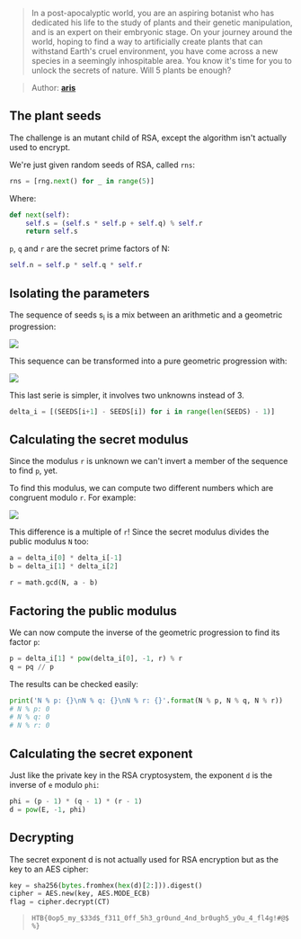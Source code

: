 > In a post-apocalyptic world,
> you are an aspiring botanist who has dedicated his life to the study of plants and their genetic manipulation,
> and is an expert on their embryonic stage.
> On your journey around the world,
> hoping to find a way to artificially create plants that can withstand Earth's cruel environment,
> you have come across a new species in a seemingly inhospitable area.
> You know it's time for you to unlock the secrets of nature.
> Will 5 plants be enough?

> Author: **[aris][author-profile]**

## The plant seeds

The challenge is an mutant child of RSA, except the algorithm isn't actually used to encrypt.

We're just given random seeds of RSA, called `rns`:

```python
rns = [rng.next() for _ in range(5)]
```

Where:

```python
def next(self):
    self.s = (self.s * self.p + self.q) % self.r
    return self.s
```

`p`, `q` and `r` are the secret prime factors of N:

```python
self.n = self.p * self.q * self.r
```

## Isolating the parameters

The sequence of seeds s<sub>i</sub> is a mix between an arithmetic and a geometric progression:

![][sequence-of-seeds]

This sequence can be transformed into a pure geometric progression with:

![][geometric-progression]

This last serie is simpler, it involves two unknowns instead of 3.

```python
delta_i = [(SEEDS[i+1] - SEEDS[i]) for i in range(len(SEEDS) - 1)]
```

## Calculating the secret modulus

Since the modulus `r` is unknown we can't invert a member of the sequence to find `p`, yet.

To find this modulus, we can compute two different numbers which are congruent modulo `r`.
For example:

![][multiple-of-secret-modulus]

This difference is a multiple of `r`!
Since the secret modulus divides the public modulus `N` too:

```python
a = delta_i[0] * delta_i[-1]
b = delta_i[1] * delta_i[2]

r = math.gcd(N, a - b)
```

## Factoring the public modulus

We can now compute the inverse of the geometric progression to find its factor `p`:

```python
p = delta_i[1] * pow(delta_i[0], -1, r) % r
q = pq // p 
```

The results can be checked easily:

```python
print('N % p: {}\nN % q: {}\nN % r: {}'.format(N % p, N % q, N % r))
# N % p: 0
# N % q: 0
# N % r: 0
```

## Calculating the secret exponent

Just like the private key in the RSA cryptosystem, the exponent `d` is the inverse of `e` modulo `phi`:

```python
phi = (p - 1) * (q - 1) * (r - 1)
d = pow(E, -1, phi)
```

## Decrypting

The secret exponent d is not actually used for RSA encryption but as the key to an AES cipher:

```python
key = sha256(bytes.fromhex(hex(d)[2:])).digest()
cipher = AES.new(key, AES.MODE_ECB)
flag = cipher.decrypt(CT)
```

> `HTB{0op5_my_$33d$_f311_0ff_5h3_gr0und_4nd_br0ugh5_y0u_4_fl4g!#@$%}`

[author-profile]: https://app.hackthebox.com/users/37925
[geometric-progression]: images/geometric-progression.png
[multiple-of-secret-modulus]: images/multiple-of-secret-modulus.png
[sequence-of-seeds]: images/sequence-of-seeds.png
